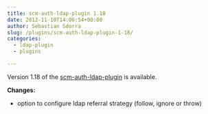 ```yaml
---
title: scm-auth-ldap-plugin 1.18
date: 2012-11-10T14:06:54+00:00
author: Sebastian Sdorra
slug: /plugins/scm-auth-ldap-plugin-1-18/
categories:
  - ldap-plugin
  - plugins

---
```

Version 1.18 of the <a title="scm-auth-ldap-plugin" href="https://bitbucket.org/tludewig/scm-auth-ldap-plugin" target="_blank">scm-auth-ldap-plugin</a> is available.

**Changes:**

- option to configure ldap referral strategy (follow, ignore or throw)

